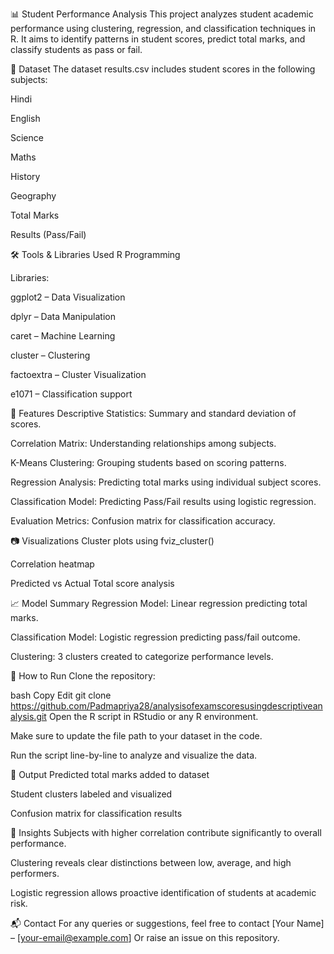 📊 Student Performance Analysis
This project analyzes student academic performance using clustering, regression, and classification techniques in R. It aims to identify patterns in student scores, predict total marks, and classify students as pass or fail.

📁 Dataset
The dataset results.csv includes student scores in the following subjects:

Hindi

English

Science

Maths

History

Geography

Total Marks

Results (Pass/Fail)

🛠️ Tools & Libraries Used
R Programming

Libraries:

ggplot2 – Data Visualization

dplyr – Data Manipulation

caret – Machine Learning

cluster – Clustering

factoextra – Cluster Visualization

e1071 – Classification support

📌 Features
Descriptive Statistics: Summary and standard deviation of scores.

Correlation Matrix: Understanding relationships among subjects.

K-Means Clustering: Grouping students based on scoring patterns.

Regression Analysis: Predicting total marks using individual subject scores.

Classification Model: Predicting Pass/Fail results using logistic regression.

Evaluation Metrics: Confusion matrix for classification accuracy.

📷 Visualizations
Cluster plots using fviz_cluster()

Correlation heatmap

Predicted vs Actual Total score analysis

📈 Model Summary
Regression Model: Linear regression predicting total marks.

Classification Model: Logistic regression predicting pass/fail outcome.

Clustering: 3 clusters created to categorize performance levels.

🚀 How to Run
Clone the repository:

bash
Copy
Edit
git clone https://github.com/Padmapriya28/analysisofexamscoresusingdescriptiveanalysis.git
Open the R script in RStudio or any R environment.

Make sure to update the file path to your dataset in the code.

Run the script line-by-line to analyze and visualize the data.

📄 Output
Predicted total marks added to dataset

Student clusters labeled and visualized

Confusion matrix for classification results

🧠 Insights
Subjects with higher correlation contribute significantly to overall performance.

Clustering reveals clear distinctions between low, average, and high performers.

Logistic regression allows proactive identification of students at academic risk.

📬 Contact
For any queries or suggestions, feel free to contact [Your Name] – [your-email@example.com]
Or raise an issue on this repository.
